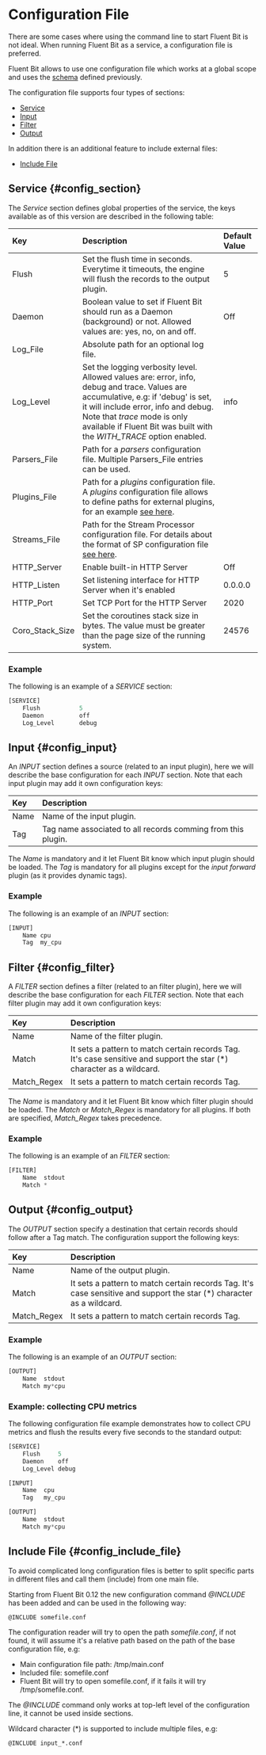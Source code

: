 # Configuration File

There are some cases where using the command line to start Fluent Bit is not ideal. When running Fluent Bit as a service, a configuration file is preferred.

Fluent Bit allows to use one configuration file which works at a global scope and uses the [schema](https://github.com/fluent/fluent-bit-docs/tree/ad9d80e5490bd5d79c86955c5689db1cb4cf89db/configuration/configuration_schema.md) defined previously.

The configuration file supports four types of sections:

* [Service](file.md#config_section)
* [Input](file.md#config_input)
* [Filter](file.md#config_filter)
* [Output](file.md#config_output)

In addition there is an additional feature to include external files:

* [Include File](file.md#config_include_file)

## Service {#config_section}

The _Service_ section defines global properties of the service, the keys available as of this version are described in the following table:

| Key | Description | Default Value |
| :--- | :--- | :--- |
| Flush | Set the flush time in seconds. Everytime it timeouts, the engine will flush the records to the output plugin. | 5 |
| Daemon | Boolean value to set if Fluent Bit should run as a Daemon \(background\) or not. Allowed values are: yes, no, on and off. | Off |
| Log\_File | Absolute path for an optional log file. |  |
| Log\_Level | Set the logging verbosity level. Allowed values are: error, info, debug and trace. Values are accumulative, e.g: if 'debug' is set, it will include error, info and debug. Note that _trace_ mode is only available if Fluent Bit was built with the _WITH\_TRACE_ option enabled. | info |
| Parsers\_File | Path for a _parsers_ configuration file. Multiple Parsers\_File entries can be used. |  |
| Plugins\_File | Path for a _plugins_ configuration file. A _plugins_ configuration file allows to define paths for external plugins, for an example [see here](https://github.com/fluent/fluent-bit/blob/master/conf/plugins.conf). ||
| Streams\_File | Path for the Stream Processor configuration file. For details about the format of SP configuration file [see here](stream_processor.md). ||
| HTTP\_Server | Enable built-in HTTP Server | Off |
| HTTP\_Listen | Set listening interface for HTTP Server when it's enabled | 0.0.0.0 |
| HTTP\_Port | Set TCP Port for the HTTP Server | 2020 |
| Coro_Stack_Size | Set the coroutines stack size in bytes. The value must be greater than the page size of the running system. | 24576 |

### Example

The following is an example of a _SERVICE_ section:

```python
[SERVICE]
    Flush           5
    Daemon          off
    Log_Level       debug
```

## Input {#config_input}

An _INPUT_ section defines a source \(related to an input plugin\), here we will describe the base configuration for each _INPUT_ section. Note that each input plugin may add it own configuration keys:

| Key | Description |
| :--- | :--- |
| Name | Name of the input plugin. |
| Tag | Tag name associated to all records comming from this plugin. |

The _Name_ is mandatory and it let Fluent Bit know which input plugin should be loaded. The _Tag_ is mandatory for all plugins except for the _input forward_ plugin \(as it provides dynamic tags\).

### Example

The following is an example of an _INPUT_ section:

```python
[INPUT]
    Name cpu
    Tag  my_cpu
```

## Filter {#config_filter}

A _FILTER_ section defines a filter \(related to an filter plugin\), here we will describe the base configuration for each _FILTER_ section. Note that each filter plugin may add it own configuration keys:

| Key | Description |  |
| :--- | :--- | :--- |
| Name | Name of the filter plugin. |  |
| Match | It sets a pattern to match certain records Tag. It's case sensitive and support the star \(\*\) character as a wildcard. |  |
| Match_Regex | It sets a pattern to match certain records Tag. |  |

The _Name_ is mandatory and it let Fluent Bit know which filter plugin should be loaded. The _Match_ or _Match_Regex_ is mandatory for all plugins. If both are specified, _Match_Regex_ takes precedence.

### Example

The following is an example of an _FILTER_ section:

```python
[FILTER]
    Name  stdout
    Match *
```

## Output {#config_output}

The _OUTPUT_ section specify a destination that certain records should follow after a Tag match. The configuration support the following keys:

| Key | Description |
| :--- | :--- |
| Name | Name of the output plugin. |
| Match | It sets a pattern to match certain records Tag. It's case sensitive and support the star \(\*\) character as a wildcard. |
| Match_Regex | It sets a pattern to match certain records Tag. |

### Example

The following is an example of an _OUTPUT_ section:

```python
[OUTPUT]
    Name  stdout
    Match my*cpu
```

### Example: collecting CPU metrics

The following configuration file example demonstrates how to collect CPU metrics and flush the results every five seconds to the standard output:

```python
[SERVICE]
    Flush     5
    Daemon    off
    Log_Level debug

[INPUT]
    Name  cpu
    Tag   my_cpu

[OUTPUT]
    Name  stdout
    Match my*cpu
```

## Include File {#config_include_file}

To avoid complicated long configuration files is better to split specific parts in different files and call them \(include\) from one main file.

Starting from Fluent Bit 0.12 the new configuration command _@INCLUDE_ has been added and can be used in the following way:

```text
@INCLUDE somefile.conf
```

The configuration reader will try to open the path _somefile.conf_, if not found, it will assume it's a relative path based on the path of the base configuration file, e.g:

* Main configuration file path: /tmp/main.conf
* Included file: somefile.conf
* Fluent Bit will try to open somefile.conf, if it fails it will try /tmp/somefile.conf.

The _@INCLUDE_ command only works at top-left level of the configuration line, it cannot be used inside sections.

Wildcard character \(\*\) is supported to include multiple files, e.g:

```text
@INCLUDE input_*.conf
```
